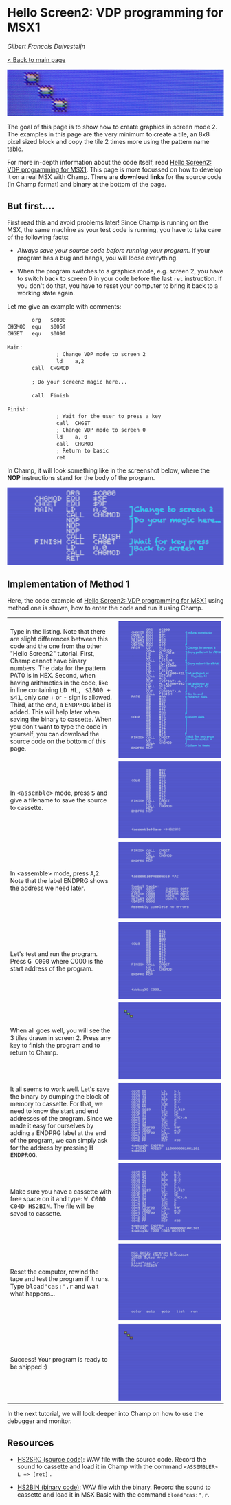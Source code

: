 # Hello Screen2: VDP programming for MSX1

_Gilbert Francois Duivesteijn_

[< Back to main page](index.html)

![](assets/images/04_helloscreen2_title.jpg)

The goal of this page is to show how to create graphics in screen mode 2. The examples in this page are the very minimum to create a tile, an 8x8 pixel sized block and copy the tile 2 times more using the pattern name table.

For more in-depth information about the code itself, read [Hello Screen2: VDP programming for MSX1](04_helloscreen2.html). This page is more focussed on how to develop it on a real MSX with Champ. There are **download links** for the source code (in Champ format) and binary at the bottom of the page.

## But first....

First read this and avoid problems later! Since Champ is running on the MSX, the same machine as your test code is running, you  have to take care of the following facts:

- *Always save your source code before running your program.* If your program has a bug and hangs, you will loose everything.

- When the program switches to a graphics mode, e.g. screen 2, you have to switch back to screen 0 in your code before the last `ret` instruction. If you don't do that, you have to reset your computer to bring it back to a working state again.

Let me give an example with comments: 

```assembly
        org   $c000
CHGMOD  equ   $005f
CHGET   equ   $009f

Main:
				; Change VDP mode to screen 2
				ld    a,2
        call  CHGMOD
        
        ; Do your screen2 magic here...
        
        call  Finish

Finish:
				; Wait for the user to press a key
				call  CHGET
				; Change VDP mode to screen 0
				ld    a, 0
				call  CHGMOD
				; Return to basic
				ret
```



In Champ, it will look something like in the screenshot below, where the **NOP** instructions stand for the body of the program.

![champ](04_helloscreen2_champ0002.png)


## Implementation of Method 1

Here, the code example of [Hello Screen2: VDP programming for MSX1](04_helloscreen2.html) using method one is shown, how to enter the code and run it using Champ.

<table>
    <tr>
        <td style="width: 50%;"></td>
        <td style="width: 50%;"></td>
    </tr>
    <tr>
        <td>Type in the listing. Note that there are slight differences between this code and the one from the other "Hello Screen2" tutorial. First, Champ cannot have binary numbers. The data for the pattern PAT0 is in HEX. Second, when having arithmetics in the code, like in line containing <tt>LD HL, $1800 + $41</tt>, only <i>one</i> + or - sign is allowed. Third, at the end, a <tt>ENDPROG</tt> label is added. This will help later when saving the binary to cassette. When you don't want to type the code in yourself, you can download the source code on the bottom of this page.</td>
        <td><img src="assets/images/03_champ_screen2_0002a.png"></td>
    </tr>
    <tr>
        <td>In <tt>&lt;assemble&gt;</tt> mode, press <tt>S</tt> and give a filename to save the source to cassette.</td>
        <td><img src="assets/images/03_champ_screen2_0004.png"></td>
    </tr>
    <tr>
        <td>In &lt;assemble&gt; mode, press <tt>A</tt>,<tt>2</tt>. Note that the label ENDPRG shows the address we need later.</td>
        <td><img src="assets/images/03_champ_screen2_0005.png"></td>
    </tr>
    <tr>
        <td>Let's test and run the program. Press <tt>G C000</tt> where C000 is the start address of the program.</td>
        <td><img src="assets/images/03_champ_screen2_0006.png"></td>
    </tr>
    <tr>
        <td>When all goes well, you will see the 3 tiles drawn in screen 2. Press any key to finish the program and to return to Champ.</td>
        <td><img src="assets/images/03_champ_screen2_0007.png"></td>
    </tr>
    <tr>
        <td>It all seems to work well. Let's save the binary by dumping the block of memory to cassette. For that, we need to know the start and end addresses of the program. Since we made it easy for ourselves by adding a ENDPRG label at the end of the program, we can simply ask for the address by pressing <tt>H ENDPROG</tt>. </td>
        <td><img src="assets/images/03_champ_screen2_0008.png"></td>
    </tr>
    <tr>
        <td>Make sure you have a cassette with free space on it and type: <tt>W C000 C04D HS2BIN</tt>. The file will be saved to cassette.</td>
        <td><img src="assets/images/03_champ_screen2_0009.png"></td>
    </tr>
    <tr>
        <td>Reset the computer, rewind the tape and test the program if it runs. Type <tt>bload"cas:",r</tt> and wait what happens...</td>
        <td><img src="assets/images/03_champ_screen2_0010.png"></td>
    </tr>
    <tr>
        <td>Success! Your program is ready to be shipped :)</td>
        <td><img src="assets/images/03_champ_screen2_0007.png"></td>
    </tr>
</table>


In the next tutorial, we will look deeper into Champ on how to use the debugger and monitor.

## Resources

- [HS2SRC (source code)](assets/downloads/champ_helloscreen2_src.wav): WAV file with the source code. Record the sound to cassette and load it in Champ with the command `<ASSEMBLER> L => [ret]` .

- [HS2BIN (binary code)](assets/downloads/champ_helloscreen2_bin.wav): WAV file with the binary. Record the sound to cassette and load it in MSX Basic with the command `bload"cas:",r`.

